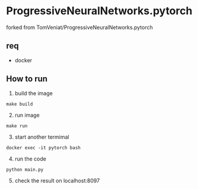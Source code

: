 # ProgressiveNeuralNetworks.pytorch
forked from TomVeniat/ProgressiveNeuralNetworks.pytorch

## req 
- docker 

## How to run
1. build the image
```
make build
```
2. run image
```
make run
``` 
3. start another termimal
```
docker exec -it pytorch bash
```
4. run the code
```
python main.py
```
5. check the result on localhost:8097
